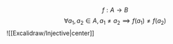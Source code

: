 $$f: A \to B$$
$$\forall a_1, a_2 \in A, a_1 \neq a_2 \implies f(a_1) \neq f(a_2)$$
![[Excalidraw/Injective|center]]
